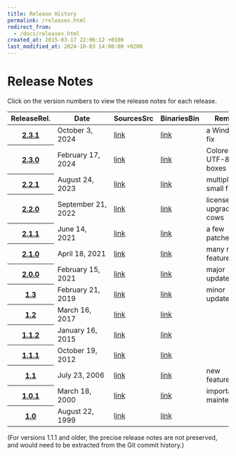 ```yaml
---
title: Release History
permalink: /releases.html
redirect_from:
  - /docs/releases.html
created_at: 2015-03-17 22:06:12 +0100
last_modified_at: 2024-10-03 14:00:00 +0200
---
```


# Release Notes

Click on the version numbers to view the release notes for each release.

<table class="table table-striped">
  <thead>
    <tr>
      <th scope="col"><span class="d-none d-sm-inline">Release</span><span class="d-inline d-sm-none">Rel.</span></th>
      <th scope="col">Date</th>
      <th scope="col"><span class="d-none d-sm-inline">Sources</span><span class="d-inline d-sm-none">Src</span></th>
      <th scope="col"><span class="d-none d-sm-inline">Binaries</span><span class="d-inline d-sm-none">Bin</span></th>
      <th scope="col" class="d-none d-sm-table-cell">Remark</th>
    </tr>
  </thead>
  <tbody>
    <tr>
      <th scope="row"><a href="{{ site.baseurl}}{% post_url 2024-10-03-boxes-v2.3.1-released %}">2.3.1</a></th>
      <td>October&nbsp;3, 2024</td>
      <td><a href="https://github.com/{{ site.github }}/tree/v2.3.1">link</a></td>
      <td><a href="https://github.com/{{ site.github }}/releases/tag/v2.3.1">link</a></td>
      <td class="d-none d-sm-table-cell">a Windows fix</td>
    </tr>
    <tr>
      <th scope="row"><a href="{{ site.baseurl}}{% post_url 2024-02-17-boxes-v2.3.0-released %}">2.3.0</a></th>
      <td>February&nbsp;17, 2024</td>
      <td><a href="https://github.com/{{ site.github }}/tree/v2.3.0">link</a></td>
      <td><a href="https://github.com/{{ site.github }}/releases/tag/v2.3.0">link</a></td>
      <td class="d-none d-sm-table-cell">Colored UTF-8 boxes</td>
    </tr>
    <tr>
      <th scope="row"><a href="{{ site.baseurl}}{% post_url 2023-08-24-boxes-v2.2.1-released %}">2.2.1</a></th>
      <td>August&nbsp;24, 2023</td>
      <td><a href="https://github.com/{{ site.github }}/tree/v2.2.1">link</a></td>
      <td><a href="https://github.com/{{ site.github }}/releases/tag/v2.2.1">link</a></td>
      <td class="d-none d-sm-table-cell">multiple small fixes</td>
    </tr>
    <tr>
      <th scope="row"><a href="{{ site.baseurl}}{% post_url 2022-09-21-boxes-v2.2.0-released %}">2.2.0</a></th>
      <td>September&nbsp;21, 2022</td>
      <td><a href="https://github.com/{{ site.github }}/tree/v2.2.0">link</a></td>
      <td><a href="https://github.com/{{ site.github }}/releases/tag/v2.2.0">link</a></td>
      <td class="d-none d-sm-table-cell">license upgrade, cows</td>
    </tr>
    <tr>
      <th scope="row"><a href="{{ site.baseurl}}{% post_url 2021-06-14-boxes-v2.1.1-released %}">2.1.1</a></th>
      <td>June&nbsp;14, 2021</td>
      <td><a href="https://github.com/{{ site.github }}/tree/v2.1.1">link</a></td>
      <td><a href="https://github.com/{{ site.github }}/releases/tag/v2.1.1">link</a></td>
      <td class="d-none d-sm-table-cell">a few patches</td>
    </tr>
    <tr>
      <th scope="row"><a href="{{ site.baseurl}}{% post_url 2021-04-18-boxes-v2.1.0-released %}">2.1.0</a></th>
      <td>April&nbsp;18, 2021</td>
      <td><a href="https://github.com/{{ site.github }}/tree/v2.1.0">link</a></td>
      <td><a href="https://github.com/{{ site.github }}/releases/tag/v2.1.0">link</a></td>
      <td class="d-none d-sm-table-cell">many new features</td>
    </tr>
    <tr>
      <th scope="row"><a href="{{ site.baseurl}}{% post_url 2021-02-15-boxes-v2.0.0-released %}">2.0.0</a></th>
      <td>February&nbsp;15, 2021</td>
      <td><a href="https://github.com/{{ site.github }}/tree/v2.0.0">link</a></td>
      <td><a href="https://github.com/{{ site.github }}/releases/tag/v2.0.0">link</a></td>
      <td class="d-none d-sm-table-cell">major update</td>
    </tr>
    <tr>
      <th scope="row"><a href="{{ site.baseurl}}{% post_url 2019-02-21-boxes-v1.3-released %}">1.3</a></th>
      <td>February&nbsp;21, 2019</td>
      <td><a href="https://github.com/{{ site.github }}/tree/v1.3">link</a></td>
      <td><a href="https://github.com/{{ site.github }}/releases/tag/v1.3">link</a></td>
      <td class="d-none d-sm-table-cell">minor update</td>
    </tr>
    <tr>
      <th scope="row"><a href="{{ site.baseurl}}{% post_url 2017-03-16-boxes-v1.2-released %}">1.2</a></th>
      <td>March&nbsp;16, 2017</td>
      <td><a href="https://github.com/{{ site.github }}/tree/v1.2">link</a></td>
      <td><a href="https://github.com/{{ site.github }}/releases/tag/v1.2">link</a></td>
      <td class="d-none d-sm-table-cell">&nbsp;</td>
    </tr>
    <tr>
      <th scope="row"><a href="{{ site.baseurl}}{% post_url 2015-01-16-boxes-v1.1.2-released %}">1.1.2</a></th>
      <td>January&nbsp;16, 2015</td>
      <td><a href="https://github.com/{{ site.github }}/tree/v1.1.2">link</a></td>
      <td><a href="https://github.com/{{ site.github }}/releases/tag/v1.1.2">link</a></td>
      <td class="d-none d-sm-table-cell">&nbsp;</td>
    </tr>
    <tr>
      <th scope="row"><a href="https://github.com/{{ site.github }}/releases/tag/v1.1.1">1.1.1</a></th>
      <td>October&nbsp;19, 2012</td>
      <td><a href="https://github.com/{{ site.github }}/tree/release_1.1.1">link</a></td>
      <td><a href="https://github.com/{{ site.github }}/releases/tag/v1.1.1">link</a></td>
      <td class="d-none d-sm-table-cell">&nbsp;</td>
    </tr>
    <tr>
      <th scope="row"><a href="https://github.com/{{ site.github }}/releases/tag/v1.1">1.1</a></th>
      <td>July&nbsp;23, 2006</td>
      <td><a href="https://github.com/{{ site.github }}/tree/release_1.1">link</a></td>
      <td><a href="https://github.com/{{ site.github }}/releases/tag/v1.1">link</a></td>
      <td class="d-none d-sm-table-cell">new features</td>
    </tr>
    <tr>
      <th scope="row"><a href="https://github.com/{{ site.github }}/releases/tag/v1.0.1">1.0.1</a></th>
      <td>March&nbsp;18, 2000</td>
      <td><a href="https://github.com/{{ site.github }}/tree/release_1.0.1">link</a></td>
      <td><a href="https://github.com/{{ site.github }}/releases/tag/v1.0.1">link</a></td>
      <td class="d-none d-sm-table-cell">important maintenance</td>
    </tr>
    <tr>
      <th scope="row"><a href="https://github.com/{{ site.github }}/releases/tag/v1.0">1.0</a></th>
      <td>August&nbsp;22, 1999</td>
      <td><a href="https://github.com/{{ site.github }}/tree/release_1.0">link</a></td>
      <td><a href="https://github.com/{{ site.github }}/releases/tag/v1.0">link</a></td>
      <td class="d-none d-sm-table-cell">&nbsp;</td>
    </tr>
  </tbody>
</table>

(For versions 1.1.1 and older, the precise release notes are not preserved, and would need to be extracted from the
Git commit history.)
